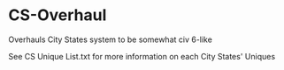 # CS-Overhaul
Overhauls City States system to be somewhat civ 6-like

See CS Unique List.txt for more information on each City States' Uniques
